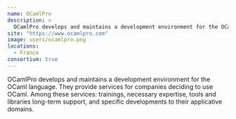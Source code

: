 ```yaml
---
name: OCamlPro
description: > 
  OCamlPro develops and maintains a development environment for the OCaml language.
site: "https://www.ocamlpro.com"
image: users/ocamlpro.png
locations: 
  - France
consortium: true
---
```


OCamlPro develops and maintains a development environment for the OCaml language. They provide services for companies deciding to use OCaml. Among these services: trainings, necessary expertise, tools and libraries long-term support, and specific developments to their applicative domains.